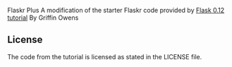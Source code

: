Flaskr Plus
A modification of the starter Flaskr code provided by [Flask 0.12 tutorial](https://www.iwu.edu/~mliffito/flask_tutorial/)
By Griffin Owens

## License
The code from the tutorial is licensed as stated in the LICENSE file.
